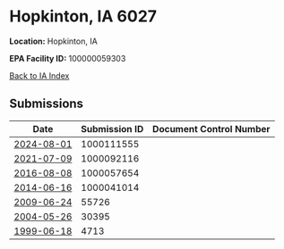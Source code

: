 # Hopkinton, IA 6027

**Location:** Hopkinton, IA

**EPA Facility ID:** 100000059303

[Back to IA Index](../../index.md)

## Submissions

| Date | Submission ID | Document Control Number |
|------|--------------|-------------------------|
| [2024-08-01](submissions/1000111555.md) | 1000111555 |  |
| [2021-07-09](submissions/1000092116.md) | 1000092116 |  |
| [2016-08-08](submissions/1000057654.md) | 1000057654 |  |
| [2014-06-16](submissions/1000041014.md) | 1000041014 |  |
| [2009-06-24](submissions/55726.md) | 55726 |  |
| [2004-05-26](submissions/30395.md) | 30395 |  |
| [1999-06-18](submissions/4713.md) | 4713 |  |
